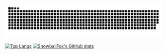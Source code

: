 <picture>
  <source media="(prefers-color-scheme: dark)" srcset="https://raw.githubusercontent.com/SnowballFox/SnowballFox/output/github-contribution-grid-snake-dark.svg">
  <source media="(prefers-color-scheme: light)" srcset="https://raw.githubusercontent.com/SnowballFox/SnowballFox/output/github-contribution-grid-snake.svg">
  <img alt="github contribution grid snake animation" src="https://raw.githubusercontent.com/SnowballFox/SnowballFox/output/github-contribution-grid-snake.svg">
</picture>

[![Top Langs](https://github-readme-stats.vercel.app/api/top-langs/?username=SnowballFox)](https://github.com/SnowballFox/github-readme-stats)
[![SnowballFox's GitHub stats](https://github-readme-stats.vercel.app/api?username=SnowballFox)](https://github.com/SnowballFox/github-readme-stats)
